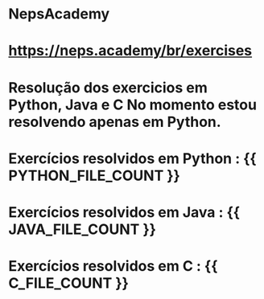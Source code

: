 # NepsAcademy
# https://neps.academy/br/exercises 
# Resolução dos exercicios em Python, Java e C No momento estou resolvendo apenas em Python.
# Exercícios resolvidos em Python : {{ PYTHON_FILE_COUNT }}
# Exercícios resolvidos em Java : {{ JAVA_FILE_COUNT }}
# Exercícios resolvidos em C : {{ C_FILE_COUNT }}
